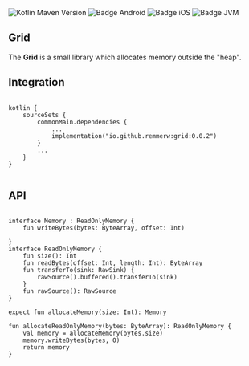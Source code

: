 <div>
    <div>
        <img src="https://img.shields.io/maven-central/v/io.github.remmerw/grid" alt="Kotlin Maven Version" />
        <img src="https://img.shields.io/badge/Platform-Android-brightgreen.svg?logo=android" alt="Badge Android" />
        <img src="https://img.shields.io/badge/Platform-iOS%20%2F%20macOS-lightgrey.svg?logo=apple" alt="Badge iOS" />
        <img src="https://img.shields.io/badge/Platform-JVM-8A2BE2.svg?logo=openjdk" alt="Badge JVM" />
    </div>
</div>

## Grid

The **Grid** is a small library which allocates memory outside the "heap".


## Integration

```
    
kotlin {
    sourceSets {
        commonMain.dependencies {
            ...
            implementation("io.github.remmerw:grid:0.0.2")
        }
        ...
    }
}
    
```

## API

```
    
interface Memory : ReadOnlyMemory {
    fun writeBytes(bytes: ByteArray, offset: Int)

}
interface ReadOnlyMemory {
    fun size(): Int
    fun readBytes(offset: Int, length: Int): ByteArray
    fun transferTo(sink: RawSink) {
        rawSource().buffered().transferTo(sink)
    }
    fun rawSource(): RawSource
}

expect fun allocateMemory(size: Int): Memory

fun allocateReadOnlyMemory(bytes: ByteArray): ReadOnlyMemory {
    val memory = allocateMemory(bytes.size)
    memory.writeBytes(bytes, 0)
    return memory
}

```

